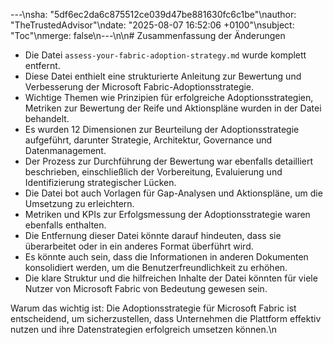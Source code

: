 ---\nsha: "5df6ec2da6c875512ce039d47be881630fc6c1be"\nauthor: "TheTrustedAdvisor"\ndate: "2025-08-07 16:52:06 +0100"\nsubject: "Toc"\nmerge: false\n---\n\n# Zusammenfassung der Änderungen

- Die Datei `assess-your-fabric-adoption-strategy.md` wurde komplett entfernt.
- Diese Datei enthielt eine strukturierte Anleitung zur Bewertung und Verbesserung der Microsoft Fabric-Adoptionsstrategie.
- Wichtige Themen wie Prinzipien für erfolgreiche Adoptionsstrategien, Metriken zur Bewertung der Reife und Aktionspläne wurden in der Datei behandelt.
- Es wurden 12 Dimensionen zur Beurteilung der Adoptionsstrategie aufgeführt, darunter Strategie, Architektur, Governance und Datenmanagement.
- Der Prozess zur Durchführung der Bewertung war ebenfalls detailliert beschrieben, einschließlich der Vorbereitung, Evaluierung und Identifizierung strategischer Lücken.
- Die Datei bot auch Vorlagen für Gap-Analysen und Aktionspläne, um die Umsetzung zu erleichtern.
- Metriken und KPIs zur Erfolgsmessung der Adoptionsstrategie waren ebenfalls enthalten.
- Die Entfernung dieser Datei könnte darauf hindeuten, dass sie überarbeitet oder in ein anderes Format überführt wird.
- Es könnte auch sein, dass die Informationen in anderen Dokumenten konsolidiert werden, um die Benutzerfreundlichkeit zu erhöhen.
- Die klare Struktur und die hilfreichen Inhalte der Datei könnten für viele Nutzer von Microsoft Fabric von Bedeutung gewesen sein.

Warum das wichtig ist: Die Adoptionsstrategie für Microsoft Fabric ist entscheidend, um sicherzustellen, dass Unternehmen die Plattform effektiv nutzen und ihre Datenstrategien erfolgreich umsetzen können.\n